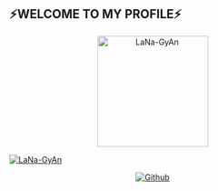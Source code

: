 ## ⚡WELCOME TO MY PROFILE⚡
<p align="center"><a href="https://github.com/LaNa-GyAn"><img src="![20210123_151600](https://user-images.githubusercontent.com/77882586/105578147-2822ae00-5d8f-11eb-9851-6c92a6e3dde2.gif" height='195' alt="LaNa-GyAn">

<a href="https://github.com/LaNa-GyAn"><img title="LaNa-GyAn" src="https://github-readme-stats.vercel.app/api?username=LaNa-GyAn&show_icons=true&include_all_commits=true&theme=chartreuse-dark&cache_seconds=3200"></a>
</p>

<p align="center">
<a href="https://github.com/kurdistan007"><img title="Github" src="https://img.shields.io/badge/Github-LaNa--GyAn-blue?style=for-the-badge&logo=github"></a>
</p>
